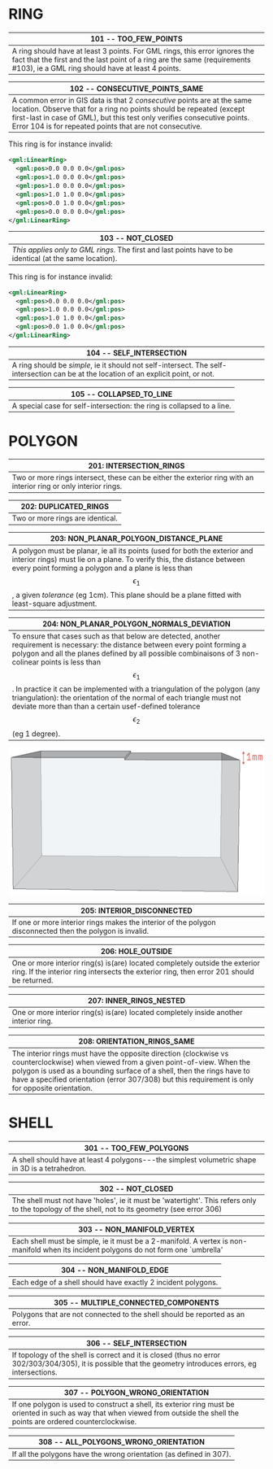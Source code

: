 
# RING

| 101 -- TOO_FEW_POINTS |
| --- |
| A ring should have at least 3 points. For GML rings, this error ignores the fact that the first and the last point of a ring are the same (requirements #103), ie a GML ring should have at least 4 points. |

| 102 -- CONSECUTIVE_POINTS_SAME |
| --- |
| A common error in GIS data is that 2 *consecutive* points are at the same location. Observe that for a ring no points should be repeated (except first-last in case of GML), but this test only verifies consecutive points. Error 104 is for repeated points that are not consecutive. |

This ring is for instance invalid:

```xml
<gml:LinearRing>
  <gml:pos>0.0 0.0 0.0</gml:pos>
  <gml:pos>1.0 0.0 0.0</gml:pos>
  <gml:pos>1.0 0.0 0.0</gml:pos>
  <gml:pos>1.0 1.0 0.0</gml:pos>
  <gml:pos>0.0 1.0 0.0</gml:pos>
  <gml:pos>0.0 0.0 0.0</gml:pos>
</gml:LinearRing>
```

| 103 -- NOT_CLOSED |
| --- |
| *This applies only to GML rings*. The first and last points have to be identical (at the same location). |

This ring is for instance invalid:

```xml
<gml:LinearRing>
  <gml:pos>0.0 0.0 0.0</gml:pos>
  <gml:pos>1.0 0.0 0.0</gml:pos>
  <gml:pos>1.0 1.0 0.0</gml:pos>
  <gml:pos>0.0 1.0 0.0</gml:pos>
</gml:LinearRing>
```

| 104 -- SELF_INTERSECTION |
| --- |
| A ring should be *simple*, ie it should not self-intersect. The self-intersection can be at the location of an explicit point, or not. |


| 105 -- COLLAPSED_TO_LINE |
| --- |
| A special case for self-intersection: the ring is collapsed to a line.  | 


# POLYGON

| 201: INTERSECTION_RINGS |
| --- |
| Two or more rings intersect, these can be either the exterior ring with an interior ring or only interior rings.       |

| 202: DUPLICATED_RINGS |
| --- |
| Two or more rings are identical.  |

| 203: NON_PLANAR_POLYGON_DISTANCE_PLANE |
| --- |
| A polygon must be planar, ie all its points (used for both the exterior and interior rings) must lie on a plane. To verify this, the distance between every point forming a polygon and a plane is less than $$\epsilon_1$$, a given *tolerance* (eg 1cm). This plane should be a plane fitted with least-square adjustment. |

| 204: NON_PLANAR_POLYGON_NORMALS_DEVIATION |
| --- |
| To ensure that cases such as that below are detected, another requirement is necessary: the distance between every point forming a polygon and all the planes defined by all possible combinaisons of 3 non-colinear points is less than $$\epsilon_1$$. In practice it can be implemented with a triangulation of the polygon (any triangulation): the orientation of the normal of each triangle must not deviate more than than a certain usef-defined tolerance $$\epsilon_2$$ (eg 1 degree).     |

![](figs/planarity_fold.png)

| 205: INTERIOR_DISCONNECTED |
| --- |
| If one or more interior rings makes the interior of the polygon disconnected then the polygon is invalid. |

| 206: HOLE_OUTSIDE |
| --- |
| One or more interior ring(s) is(are) located completely outside the exterior ring. If the interior ring intersects the exterior ring, then error 201 should be returned. |

| 207: INNER_RINGS_NESTED |
| --- |
| One or more interior ring(s) is(are) located completely inside another interior ring. |

| 208: ORIENTATION_RINGS_SAME |
| --- |
| The interior rings must have the opposite direction (clockwise vs counterclockwise) when viewed from a given point-of-view. When the polygon is used as a bounding surface of a shell, then the rings have to have a specified orientation (error 307/308) but this requirement is only for opposite orientation.  |


# SHELL

| 301 -- TOO_FEW_POLYGONS |
| --- |
| A shell should have at least 4 polygons---the simplest volumetric shape in 3D is a tetrahedron.  |


| 302 -- NOT_CLOSED |
| --- |
| The shell must not have 'holes', ie it must be 'watertight'. This refers only to the topology of the shell, not to its geometry (see error 306) |


| 303 -- NON_MANIFOLD_VERTEX |
| --- |
| Each shell must be simple, ie it must be a 2-manifold. A vertex is non-manifold when its incident polygons do not form one `umbrella'|

| 304 -- NON_MANIFOLD_EDGE |
| --- |
| Each edge of a shell should have exactly 2 incident polygons. |

| 305 -- MULTIPLE_CONNECTED_COMPONENTS |
| --- |
| Polygons that are not connected to the shell should be reported as an error. |

| 306 -- SELF_INTERSECTION |
| --- |
| If topology of the shell is correct and it is closed (thus no error 302/303/304/305), it is possible that the geometry introduces errors, eg intersections. |

| 307 -- POLYGON_WRONG_ORIENTATION |
| --- |
| If one polygon is used to construct a shell, its exterior ring must be oriented in such as way that when viewed from outside the shell the points are ordered counterclockwise. |

| 308 -- ALL_POLYGONS_WRONG_ORIENTATION |
| --- |
| If all the polygons have the wrong orientation (as defined in 307). |

